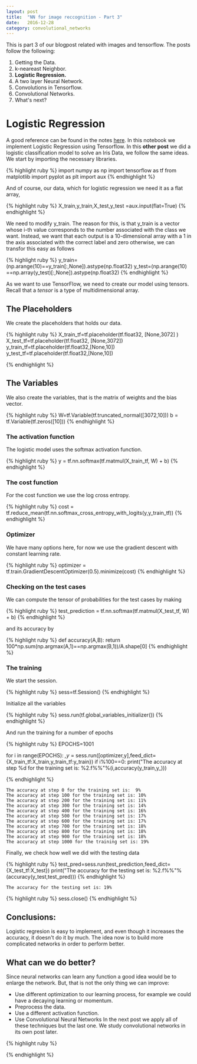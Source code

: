 ```yaml
---
layout: post
title:  "NN for image reccognition - Part 3"
date:   2016-12-28
category: convolutional_networks
---
```


This is part 3 of our blogpost related with images and tensorflow. The posts follow the following:

1. Getting the Data.
2. k-neareast Neighbor.
3. **Logistic Regression.**
4. A two layer Neural Network.
5. Convolutions in Tensorflow.
6. Convolutional Networks.
7. What's next?

# Logistic Regression

A good reference can be found in the notes [here](http://cs231n.github.io/linear-classify/). In this notebook we implement Logistic Regression using Tensorflow. In this **other post** we did a logistic classification model to solve an Iris Data, we follow the same ideas. We start by importing the necessary libraries.


{% highlight ruby %}
import numpy as np
import tensorflow as tf
from matplotlib import pyplot as plt
import aux
{% endhighlight %}

And of course, our data, which for logistic regression we need it as a flat array,


{% highlight ruby %}
X_train,y_train,X_test,y_test =aux.input(flat=True)
{% endhighlight %}

We need to modify y_train. The reason for this, is that y_train is a vector whose i-th value corresponds to the number associated with the class we want. Instead, we want that each output is a 10-dimensional array with a 1 in the axis associated with the correct label and zero otherwise, we can transfor this easy as follows


{% highlight ruby %}
y_train=(np.arange(10)==y_train[:,None]).astype(np.float32)
y_test=(np.arange(10) ==np.array(y_test)[:,None]).astype(np.float32)
{% endhighlight %}

As we want to use TensorFlow, we need to create our model using tensors. Recall that a *tensor* is a type of multidimensional array.  

## The Placeholders

We create the placeholders that holds our data.


{% highlight ruby %}
X_train_tf=tf.placeholder(tf.float32, [None,3072] )
X_test_tf=tf.placeholder(tf.float32, [None,3072])
y_train_tf=tf.placeholder(tf.float32,[None,10])
y_test_tf=tf.placeholder(tf.float32,[None,10])

{% endhighlight %}

## The Variables

We also create the variables, that is the matrix of weights and the bias vector.


{% highlight ruby %}
W=tf.Variable(tf.truncated_normal([3072,10]))
b = tf.Variable(tf.zeros([10]))
{% endhighlight %}

### The activation function

The logistic model uses the softmax activation function.


{% highlight ruby %}
y = tf.nn.softmax(tf.matmul(X_train_tf, W) + b)
{% endhighlight %}

### The cost function

For the cost function we use the log cross entropy.


{% highlight ruby %}
cost = tf.reduce_mean(tf.nn.softmax_cross_entropy_with_logits(y,y_train_tf))
{% endhighlight %}

### Optimizer

We have many options here, for now we use the gradient descent with constant learning rate.


{% highlight ruby %}
optimizer = tf.train.GradientDescentOptimizer(0.5).minimize(cost)
{% endhighlight %}

### Checking on the test cases

We can compute the tensor of probabilities for the test cases by making


{% highlight ruby %}
test_prediction = tf.nn.softmax(tf.matmul(X_test_tf, W) + b)
{% endhighlight %}

and its accuracy by


{% highlight ruby %}
def accuracy(A,B):
    return 100*np.sum(np.argmax(A,1)==np.argmax(B,1))/A.shape[0]
{% endhighlight %}

### The training

We start the session.


{% highlight ruby %}
sess=tf.Session()
{% endhighlight %}

Initialize all the variables


{% highlight ruby %}
sess.run(tf.global_variables_initializer())
{% endhighlight %}

And run the training for a number of epochs


{% highlight ruby %}
EPOCHS=1001

for i in range(EPOCHS):
    _,y_ = sess.run([optimizer,y],feed_dict={X_train_tf:X_train,y_train_tf:y_train})
    if i%100==0:
        print("The accuracy at step %d for the training set is: %2.f%%"%(i,accuracy(y_train,y_)))

{% endhighlight %}

    The accuracy at step 0 for the training set is:  9%
    The accuracy at step 100 for the training set is: 10%
    The accuracy at step 200 for the training set is: 11%
    The accuracy at step 300 for the training set is: 14%
    The accuracy at step 400 for the training set is: 16%
    The accuracy at step 500 for the training set is: 17%
    The accuracy at step 600 for the training set is: 17%
    The accuracy at step 700 for the training set is: 18%
    The accuracy at step 800 for the training set is: 18%
    The accuracy at step 900 for the training set is: 18%
    The accuracy at step 1000 for the training set is: 19%


Finally, we check how well we did with the testing data


{% highlight ruby %}
test_pred=sess.run(test_prediction,feed_dict={X_test_tf:X_test})
print("The accuracy for the testing set is: %2.f%%"%(accuracy(y_test,test_pred)))
{% endhighlight %}

    The accuracy for the testing set is: 19%



{% highlight ruby %}
sess.close()
{% endhighlight %}

## Conclusions:

Logistic regresion is easy to implement, and even though it increases the accuracy, it doesn't do it by much. The idea now is to build more complicated networks in order to perform better.

## What can we do better?

Since neural networks can learn any function a good idea would be to enlarge the network. But, that is not the only thing we can improve:
- Use different optimization to our learning process, for example we could have a decaying learning or momentum. 
- Preprocess the data.
- Use a different activation function.
- Use Convolutional Neural Networks
In the next post we apply all of these techniques but the last one. We study convolutional networks in its own post later.


{% highlight ruby %}

{% endhighlight %}
